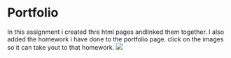 # Portfolio
In this assignment i created thre html pages andlinked them together. I also added the homework i have done to the portfolio page. click on the images so it can take yout to that homework.
<img src="assets/images/Portfolio.pgn">

